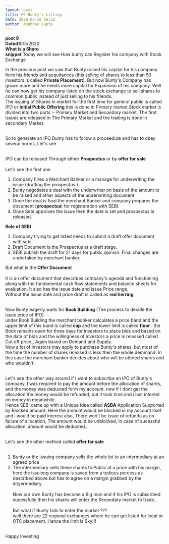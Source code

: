 ```yaml
---
layout: post
title: P9-Bunty's-Listing
date: 2020-05-10 16:52
author: Anubhav Gupta
---
```


<style>
    header{
      
     background-color: rgba(249, 241 ,241 , 0.7);
         font-weight: bolder;
         font-size: larger;
         font-family: fantasy;
        }
    
      div{
        background-image: url("https://i.postimg.cc/y6fw6m3Y/yoann-siloine-dyax-Q-ao-GWY-unsplash.jpg");
      }
      </style>

**post 9** <br/>
**Dated**10/5/2020<br/>
**What is a Share** <br/>
**snippet** Today we will see How bunty can Register his company with Stock Exchange<br/>

In the previous post we saw that Bunty raised his capital for his company form his friends and acquitances (this selling of shares to less than 50 investors is called **Private Placement**). But now Bunty's Company has grown more and he needs more capital for Expansion of his company. Well he can now get his company listed on the stock exchange to sell shares to common public instead of just selling to his friends.<br/>
The issuing of Shares in market for the first time for general public is called IPO or **Initial Public Offering** this is done in Primary market.Stock market is divided into two parts :- Primary Market and Secondary market. The first issues are released in The Primary Market and the trading is done in secondary Market.<br/><br/>

So to generate an IPO Bunty has to follow a proceedure and has to obey several norms, Let's see<br/><br/>

IPO can be released Through either **Prospectus** or by **offer for sale**<br/><br/>
Let's see the first one<br/>
1. Company hires a Merchant Banker or a manage for underwriting the issue (drafting the prospectus )<br/>
2. Bunty negotiates a deal with the underwriter on basis of the amount to be raised and other aspects of the underwriting document<br/>
3. Once the deal is final the merchant Banker and company prepares the document (**prospectus**) for registeration with SEBI. 
4. Once Sebi approves the issue then the date is set and prospectus is released.<br/>

**Role of SEBI**
1. Company trying to get listed needs to submit a draft offer document with sebi.<br/>
2. Draft Document is the Prospectus at a draft stage.<br/>
3. SEBI publish the draft for 21 days for public opinion. Final changes are undertaken by merchant banker..<br/>

But what is the **Offer Document**<br/><br/>
It is an offer document that describes company's agenda and functioning along with the fundamental cash flow statements and balance sheets for evaluation. It also has the issue date and issue Price range. <br/>
Without the Issue date and price draft is called as **red herring**<br/><br/>

Now Bunty eagerly waits for **Book Building** (The process to decide the issue price of IPO)<br/>
under Book Building the merchant banker calculates a price band and the upper limit of this band is called **cap** and the lower limit is called **floor** .
the Book remains open for three days for investors to place bids and based on the data of bids and the willingness of investors a price is released called Cut off price,, Again based on Demand and Supply.<br/>
Now a lot of investors may apply to purchase Bunty's shares, but most of the time the number of shares released is less then the whole demmand. In this case the merchant banker decides about who will be attoted shares and who wouldn't.<br/><br/>

Let's see the other way around if i want to subscribe an IPO of Bunty's company, I was required to pay the amount before the allocation of shares, and the money was deducted form my account. now if I dont get the allocation the money would be refunded, but it took time and i lost interest on money in meanwhile.<br/>
Hence SEBI came up with a Unique Idea called **ASBA** Application Supported by Blocked amount. Here the amount would be blocked in my account itsef and i would be paid interest also, There won't be issue of refunda as on failure of allocation, The amount would be unblocked, In case of sucessful allocation, amount would be deducted...<br/><br/>

Let's see the other method called **offer for sale** <br/><br/>
1. Bunty or the issuing company sells the whole lot to an intermediary at an agreed price<br/>
2. The intermediary sells these shares to Public at a price with his margin,
here the issuiong company is saved from a tedious porcess as described above but has to agree on a margin grabbed by the intyermediary<br/><br/> 
Now our own Bunty has become a Big man and if his IPO is subscribed sucessfully then his shares will enter the Secondary market to trade..<br/><br/>
But what if Bunty fails to enter the market ??? <br/>
well there are 22 regional exchanges where he can get listed for local or OTC placement. Hence the limit is Sky!!!<br/><br/>

Happy Investing
